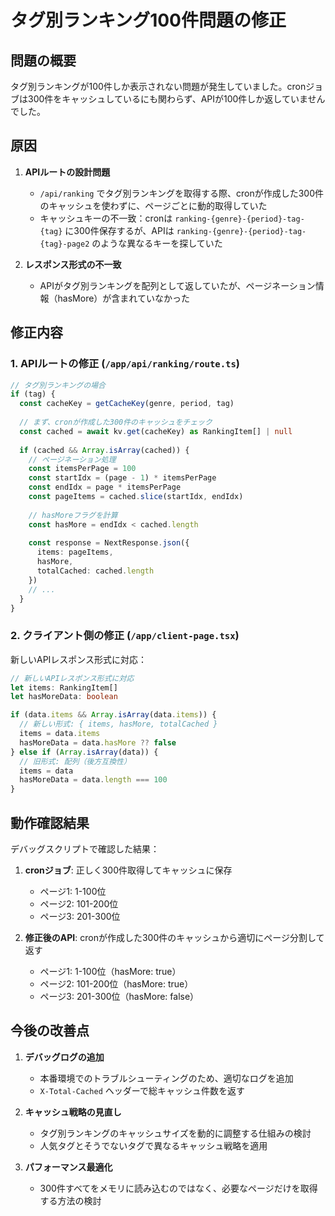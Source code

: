 # タグ別ランキング100件問題の修正

## 問題の概要

タグ別ランキングが100件しか表示されない問題が発生していました。cronジョブは300件をキャッシュしているにも関わらず、APIが100件しか返していませんでした。

## 原因

1. **APIルートの設計問題**
   - `/api/ranking` でタグ別ランキングを取得する際、cronが作成した300件のキャッシュを使わずに、ページごとに動的取得していた
   - キャッシュキーの不一致：cronは `ranking-{genre}-{period}-tag-{tag}` に300件保存するが、APIは `ranking-{genre}-{period}-tag-{tag}-page2` のような異なるキーを探していた

2. **レスポンス形式の不一致**
   - APIがタグ別ランキングを配列として返していたが、ページネーション情報（hasMore）が含まれていなかった

## 修正内容

### 1. APIルートの修正 (`/app/api/ranking/route.ts`)

```typescript
// タグ別ランキングの場合
if (tag) {
  const cacheKey = getCacheKey(genre, period, tag)
  
  // まず、cronが作成した300件のキャッシュをチェック
  const cached = await kv.get(cacheKey) as RankingItem[] | null
  
  if (cached && Array.isArray(cached)) {
    // ページネーション処理
    const itemsPerPage = 100
    const startIdx = (page - 1) * itemsPerPage
    const endIdx = page * itemsPerPage
    const pageItems = cached.slice(startIdx, endIdx)
    
    // hasMoreフラグを計算
    const hasMore = endIdx < cached.length
    
    const response = NextResponse.json({
      items: pageItems,
      hasMore,
      totalCached: cached.length
    })
    // ...
  }
}
```

### 2. クライアント側の修正 (`/app/client-page.tsx`)

新しいAPIレスポンス形式に対応：

```typescript
// 新しいAPIレスポンス形式に対応
let items: RankingItem[]
let hasMoreData: boolean

if (data.items && Array.isArray(data.items)) {
  // 新しい形式: { items, hasMore, totalCached }
  items = data.items
  hasMoreData = data.hasMore ?? false
} else if (Array.isArray(data)) {
  // 旧形式: 配列（後方互換性）
  items = data
  hasMoreData = data.length === 100
}
```

## 動作確認結果

デバッグスクリプトで確認した結果：

1. **cronジョブ**: 正しく300件取得してキャッシュに保存
   - ページ1: 1-100位
   - ページ2: 101-200位  
   - ページ3: 201-300位

2. **修正後のAPI**: cronが作成した300件のキャッシュから適切にページ分割して返す
   - ページ1: 1-100位（hasMore: true）
   - ページ2: 101-200位（hasMore: true）
   - ページ3: 201-300位（hasMore: false）

## 今後の改善点

1. **デバッグログの追加**
   - 本番環境でのトラブルシューティングのため、適切なログを追加
   - `X-Total-Cached` ヘッダーで総キャッシュ件数を返す

2. **キャッシュ戦略の見直し**
   - タグ別ランキングのキャッシュサイズを動的に調整する仕組みの検討
   - 人気タグとそうでないタグで異なるキャッシュ戦略を適用

3. **パフォーマンス最適化**
   - 300件すべてをメモリに読み込むのではなく、必要なページだけを取得する方法の検討